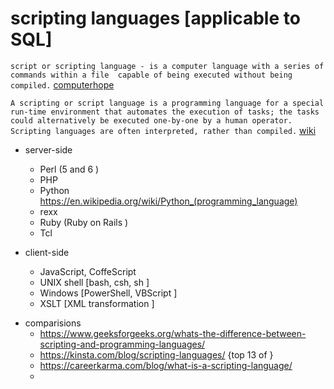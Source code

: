 # scripting languages [applicable to SQL] 
`
script or scripting language - is a computer language with a series of commands within a file 
capable of being executed without being compiled. `
[ computerhope](https://www.computerhope.com/jargon/s/script.htm)

`A scripting or script language is a programming language for a special run-time environment that automates the execution of tasks;
 the tasks could alternatively be executed one-by-one by a human operator. 
 Scripting languages are often interpreted, rather than compiled.`
[ wiki](https://en.wikipedia.org/wiki/Scripting_language)

- server-side 
  - Perl (5 and 6 )
  - PHP
  - Python https://en.wikipedia.org/wiki/Python_(programming_language)
  - rexx
  - Ruby (Ruby on Rails ) 
  - Tcl

- client-side
  - JavaScript, CoffeScript
  - UNIX shell [bash, csh, sh ] 
  - Windows [PowerShell, VBScript ]
  - XSLT [XML transformation ]

* comparisions 
  - https://www.geeksforgeeks.org/whats-the-difference-between-scripting-and-programming-languages/
  - https://kinsta.com/blog/scripting-languages/ {top 13 of }
  - https://careerkarma.com/blog/what-is-a-scripting-language/
  - 
 
